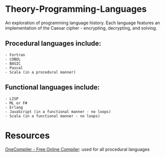 # Theory-Programming-Languages

An exploration of programming language history. Each language features an implementation of the Caesar cipher - encrypting, decrypting, and solving.

## Procedural languages include:
    - Fortran
    - COBOL
    - BASIC
    - Pascal
    - Scala (in a procedural manner)

## Functional languages include:
    - LISP
    - ML or F#
    - Erlang
    - JavaScript (in a functional manner - no loops)
    - Scala	(in a functional manner - no loops)

# Resources
[OneCompiler - Free Online Compiler](https://onecompiler.com/): used for all procedural languages